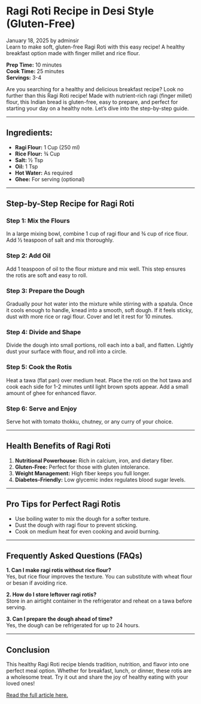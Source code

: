 # Ragi Roti Recipe in Desi Style (Gluten-Free)

January 18, 2025 by adminsir  
Learn to make soft, gluten-free Ragi Roti with this easy recipe! A healthy breakfast option made with finger millet and rice flour.

**Prep Time:** 10 minutes  
**Cook Time:** 25 minutes  
**Servings:** 3-4  

Are you searching for a healthy and delicious breakfast recipe? Look no further than this Ragi Roti recipe! Made with nutrient-rich ragi (finger millet) flour, this Indian bread is gluten-free, easy to prepare, and perfect for starting your day on a healthy note. Let’s dive into the step-by-step guide.

---

## Ingredients:
- **Ragi Flour:** 1 Cup (250 ml)  
- **Rice Flour:** ¾ Cup  
- **Salt:** ½ Tsp  
- **Oil:** 1 Tsp  
- **Hot Water:** As required  
- **Ghee:** For serving (optional)  

---

## Step-by-Step Recipe for Ragi Roti

### Step 1: Mix the Flours  
In a large mixing bowl, combine 1 cup of ragi flour and ¾ cup of rice flour. Add ½ teaspoon of salt and mix thoroughly.  

### Step 2: Add Oil  
Add 1 teaspoon of oil to the flour mixture and mix well. This step ensures the rotis are soft and easy to roll.  

### Step 3: Prepare the Dough  
Gradually pour hot water into the mixture while stirring with a spatula. Once it cools enough to handle, knead into a smooth, soft dough. If it feels sticky, dust with more rice or ragi flour. Cover and let it rest for 10 minutes.  

### Step 4: Divide and Shape  
Divide the dough into small portions, roll each into a ball, and flatten. Lightly dust your surface with flour, and roll into a circle.  

### Step 5: Cook the Rotis  
Heat a tawa (flat pan) over medium heat. Place the roti on the hot tawa and cook each side for 1-2 minutes until light brown spots appear. Add a small amount of ghee for enhanced flavor.  

### Step 6: Serve and Enjoy  
Serve hot with tomato thokku, chutney, or any curry of your choice.  

---

## Health Benefits of Ragi Roti
1. **Nutritional Powerhouse:** Rich in calcium, iron, and dietary fiber.  
2. **Gluten-Free:** Perfect for those with gluten intolerance.  
3. **Weight Management:** High fiber keeps you full longer.  
4. **Diabetes-Friendly:** Low glycemic index regulates blood sugar levels.  

---

## Pro Tips for Perfect Ragi Rotis  
- Use boiling water to mix the dough for a softer texture.  
- Dust the dough with ragi flour to prevent sticking.  
- Cook on medium heat for even cooking and avoid burning.  

---

## Frequently Asked Questions (FAQs)
**1. Can I make ragi rotis without rice flour?**  
Yes, but rice flour improves the texture. You can substitute with wheat flour or besan if avoiding rice.  

**2. How do I store leftover ragi rotis?**  
Store in an airtight container in the refrigerator and reheat on a tawa before serving.  

**3. Can I prepare the dough ahead of time?**  
Yes, the dough can be refrigerated for up to 24 hours.  

---

## Conclusion  
This healthy Ragi Roti recipe blends tradition, nutrition, and flavor into one perfect meal option. Whether for breakfast, lunch, or dinner, these rotis are a wholesome treat. Try it out and share the joy of healthy eating with your loved ones!  

[Read the full article here.](https://foodreview.news/2025/01/18/ragi-roti-recipe-gluten-free/)  
